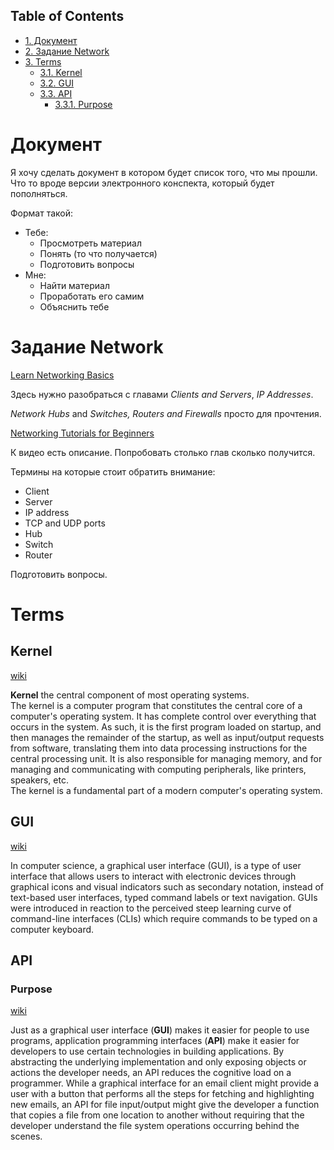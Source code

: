 <div id="table-of-contents">
<h2>Table of Contents</h2>
<div id="text-table-of-contents">
<ul>
<li><a href="#orgheadline1">1. Документ</a></li>
<li><a href="#orgheadline2">2. Задание Network</a></li>
<li><a href="#orgheadline7">3. Terms</a>
<ul>
<li><a href="#orgheadline3">3.1. Kernel</a></li>
<li><a href="#orgheadline4">3.2. GUI</a></li>
<li><a href="#orgheadline6">3.3. API</a>
<ul>
<li><a href="#orgheadline5">3.3.1. Purpose</a></li>
</ul>
</li>
</ul>
</li>
</ul>
</div>
</div>

# Документ<a id="orgheadline1"></a>

<p class="verse">
Я хочу сделать документ в котором будет список того, что мы прошли.<br  />
Что то вроде версии электронного конспекта, который будет пополняться.<br  />
</p>

Формат такой:

-   Тебе:
    -   Просмотреть материал
    -   Понять (то что получается)
    -   Подготовить вопросы
-   Мне:
    -   Найти материал
    -   Проработать его самим
    -   Объяснить тебе

# Задание Network<a id="orgheadline2"></a>

[Learn Networking Basics](https://commotionwireless.net/docs/cck/networking/learn-networking-basics/)

Здесь нужно разобраться с главами  *Clients and Servers*, *IP Addresses*.

*Network Hubs* and *Switches, Routers and Firewalls* просто для прочтения.

[Networking Tutorials for Beginners](https://www.youtube.com/watch?v=xpXhudbsrr8)

К видео есть описание. Попробовать столько глав сколько получится.

Термины на которые стоит обратить внимание:

-   Client
-   Server
-   IP address
-   TCP and UDP ports
-   Hub
-   Switch
-   Router

<span class="underline">Подготовить вопросы.</span>

# Terms<a id="orgheadline7"></a>

## Kernel<a id="orgheadline3"></a>

[wiki](https://en.wikipedia.org/wiki/Kernel_(operating_system))

<p class="verse">
<strong>Kernel</strong> the central component of most operating systems.<br  />
The kernel is a computer program that constitutes the central core of a computer's operating system. It has complete control over everything that occurs in the system. As such, it is the first program loaded on startup, and then manages the remainder of the startup, as well as input/output requests from software, translating them into data processing instructions for the central processing unit. It is also responsible for managing memory, and for managing and communicating with computing peripherals, like printers, speakers, etc.<br  />
The kernel is a fundamental part of a modern computer's operating system.<br  />
</p>

## GUI<a id="orgheadline4"></a>

[wiki](https://en.wikipedia.org/wiki/Graphical_user_interface)

<p class="verse">
In computer science, a graphical user interface (GUI), is a type of user interface that allows users to interact with electronic devices through graphical icons and visual indicators such as secondary notation, instead of text-based user interfaces, typed command labels or text navigation. GUIs were introduced in reaction to the perceived steep learning curve of command-line interfaces (CLIs) which require commands to be typed on a computer keyboard.<br  />
</p>

## API<a id="orgheadline6"></a>

### Purpose<a id="orgheadline5"></a>

[wiki](https://en.wikipedia.org/wiki/Application_programming_interface)

<p class="verse">
Just as a graphical user interface (<strong>GUI</strong>) makes it easier for people to use programs, application programming interfaces (<strong>API</strong>) make it easier for developers to use certain technologies in building applications. By abstracting the underlying implementation and only exposing objects or actions the developer needs, an API reduces the cognitive load on a programmer. While a graphical interface for an email client might provide a user with a button that performs all the steps for fetching and highlighting new emails, an API for file input/output might give the developer a function that copies a file from one location to another without requiring that the developer understand the file system operations occurring behind the scenes.<br  />
</p>
